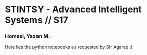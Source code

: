 # STINTSY - Advanced Intelligent Systems // S17
### Homssi, Yazan M.

Here lies the python notebooks as requested by Sir Agarap :)
